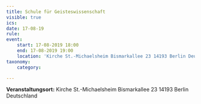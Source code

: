 ```yaml
---
title: Schule für Geisteswissenschaft
visible: true
ics: 
date: 17-08-19
rule: 
event:
	start: 17-08-2019 18:00
	end: 17-08-2019 19:00
	location: 'Kirche St.-Michaelsheim Bismarkallee 23 14193 Berlin Deutschland'
taxonomy:
	category: 

---
```




**Veranstaltungsort:** Kirche St.-Michaelsheim
Bismarkallee 23
14193 Berlin
Deutschland

